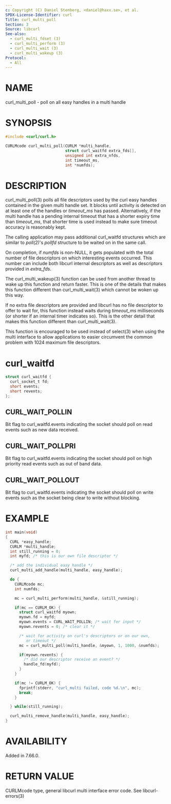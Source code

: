 ```yaml
---
c: Copyright (C) Daniel Stenberg, <daniel@haxx.se>, et al.
SPDX-License-Identifier: curl
Title: curl_multi_poll
Section: 3
Source: libcurl
See-also:
  - curl_multi_fdset (3)
  - curl_multi_perform (3)
  - curl_multi_wait (3)
  - curl_multi_wakeup (3)
Protocol:
  - All
---
```


# NAME

curl_multi_poll - poll on all easy handles in a multi handle

# SYNOPSIS

~~~c
#include <curl/curl.h>

CURLMcode curl_multi_poll(CURLM *multi_handle,
                          struct curl_waitfd extra_fds[],
                          unsigned int extra_nfds,
                          int timeout_ms,
                          int *numfds);
~~~

# DESCRIPTION

curl_multi_poll(3) polls all file descriptors used by the curl easy
handles contained in the given multi handle set. It blocks until activity is
detected on at least one of the handles or *timeout_ms* has passed.
Alternatively, if the multi handle has a pending internal timeout that has a
shorter expiry time than *timeout_ms*, that shorter time is used instead
to make sure timeout accuracy is reasonably kept.

The calling application may pass additional curl_waitfd structures which are
similar to *poll(2)*'s *pollfd* structure to be waited on in the same
call.

On completion, if *numfds* is non-NULL, it gets populated with the total
number of file descriptors on which interesting events occurred. This number
can include both libcurl internal descriptors as well as descriptors provided
in *extra_fds*.

The curl_multi_wakeup(3) function can be used from another thread to
wake up this function and return faster. This is one of the details
that makes this function different than curl_multi_wait(3) which cannot
be woken up this way.

If no extra file descriptors are provided and libcurl has no file descriptor
to offer to wait for, this function instead waits during *timeout_ms*
milliseconds (or shorter if an internal timer indicates so). This is the other
detail that makes this function different than curl_multi_wait(3).

This function is encouraged to be used instead of select(3) when using the
multi interface to allow applications to easier circumvent the common problem
with 1024 maximum file descriptors.

# curl_waitfd

~~~c
struct curl_waitfd {
  curl_socket_t fd;
  short events;
  short revents;
};
~~~

## CURL_WAIT_POLLIN

Bit flag to curl_waitfd.events indicating the socket should poll on read
events such as new data received.

## CURL_WAIT_POLLPRI

Bit flag to curl_waitfd.events indicating the socket should poll on high
priority read events such as out of band data.

## CURL_WAIT_POLLOUT

Bit flag to curl_waitfd.events indicating the socket should poll on write
events such as the socket being clear to write without blocking.

# EXAMPLE

~~~c
int main(void)
{
  CURL *easy_handle;
  CURLM *multi_handle;
  int still_running = 0;
  int myfd; /* this is our own file descriptor */

  /* add the individual easy handle */
  curl_multi_add_handle(multi_handle, easy_handle);

  do {
    CURLMcode mc;
    int numfds;

    mc = curl_multi_perform(multi_handle, &still_running);

    if(mc == CURLM_OK) {
      struct curl_waitfd myown;
      myown.fd = myfd;
      myown.events = CURL_WAIT_POLLIN; /* wait for input */
      myown.revents = 0; /* clear it */

      /* wait for activity on curl's descriptors or on our own,
         or timeout */
      mc = curl_multi_poll(multi_handle, &myown, 1, 1000, &numfds);

      if(myown.revents) {
        /* did our descriptor receive an event? */
        handle_fd(myfd);
      }
    }

    if(mc != CURLM_OK) {
      fprintf(stderr, "curl_multi failed, code %d.\n", mc);
      break;
    }

  } while(still_running);

  curl_multi_remove_handle(multi_handle, easy_handle);
}
~~~

# AVAILABILITY

Added in 7.66.0.

# RETURN VALUE

CURLMcode type, general libcurl multi interface error code. See
libcurl-errors(3)
